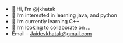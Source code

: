 - 👋 Hi, I’m @jkhatak
- 👀 I’m interested in learning java, and python
- 🌱 I’m currently learning C++
- 💞️ I’m looking to collaborate on ...
- Email - Jaidevkhatak@gmail.com

<!---
jkhatak/jkhatak is a ✨ special ✨ repository because its `README.md` (this file) appears on your GitHub profile.
You can click the Preview link to take a look at your changes.
--->
